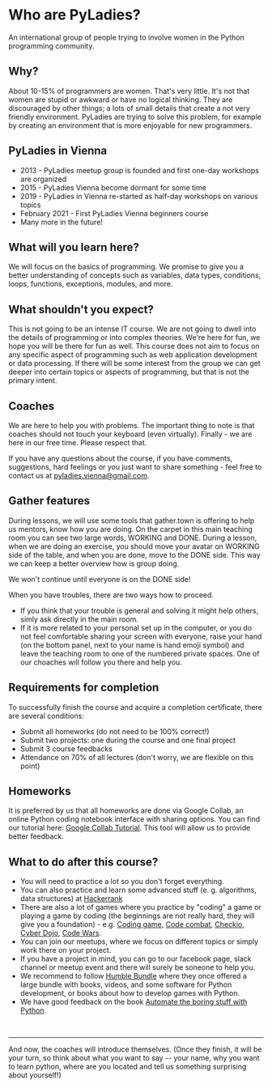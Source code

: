 # Who are PyLadies?

An international group of people trying to involve women in the Python programming community.

## Why?

About 10-15% of programmers are women. That's very little. It's not that women are stupid or 
awkward or have no logical thinking. They are discouraged by other things; 
a lots of small details that create a not very friendly environment. 
PyLadies are trying to solve this problem, for example by creating an environment 
that is more enjoyable for new programmers.

## PyLadies in Vienna

 * 2013 - PyLadies meetup group is founded and first one-day workshops are organized
 * 2015 - PyLadies Vienna become dormant for some time
 * 2019 - PyLadies in Vienna re-started as half-day workshops on various topics
 * February 2021 - First PyLadies Vienna beginners course
 * Many more in the future!
 
## What will you learn here?

We will focus on the basics of programming. We promise to give you a better understanding of concepts such as variables, data types, conditions, loops, functions, exceptions, modules, and more.

## What shouldn't you expect?

This is not going to be an intense IT course. We are not going to dwell into the details of programming or into complex theories. We're here for fun, we hope you will be there for fun as well. This course does not aim to focus on any specific aspect of programming such as web application development or data processing. If there will be some interest from the group we can get deeper into certain topics or aspects of programming, but that is not the primary intent.

## Coaches

We are here to help you with problems. The important thing to note is that coaches should not touch your keyboard (even virtually). Finally - we are here in our free time. Please respect that. 

If you have any questions about the course, if you have comments, suggestions, hard feelings or you just want to share something - feel free to contact us at pyladies.vienna@gmail.com. 

## Gather features

During lessons, we will use some tools that gather.town is offering to help us mentors, know how you are doing.
On the carpet in this main teaching room you can see two large words, WORKING and DONE. During a lesson, when we are doing an exercise, you should move your avatar on WORKING side of the table, and when you are done, move to the DONE side. This way we can keep a better overview how is group doing.

We won't continue until everyone is on the DONE side!

When you have troubles, there are two ways how to proceed.
- If you think that your trouble is general and solving it might help others, simly ask directly in the main room.
- If it is more related to your personal set up in the computer, or you do not feel comfortable sharing your screen with everyone, raise your hand (on the bottom panel, next to your name is hand emoji symbol) and leave the teaching room to one of the numbered private spaces. One of our choaches will follow you there and help you.

## Requirements for completion

To successfully finish the course and acquire a completion certificate, there are several conditions:

- Submit all homeworks (do not need to be 100% correct!)
- Submit two projects: one during the course and one final project
- Submit 3 course feedbacks
- Attendance on 70% of all lectures (don't worry, we are flexible on this point)


## Homeworks

It is preferred by us that all homeworks are done via Google Collab, an online Python coding notebook interface with sharing options.
You can find our tutorial here: [Google Collab Tutorial](//drive.google.com/file/d/1KPlvbwGpIe8HQVkancKk6wuTwhV5VkRc/view).
This tool will allow us to provide better feedback.

## What to do after this course?

* You will need to practice a lot so you don't forget everything.
* You can also practice and learn some advanced stuff (e. g. algorithms, data structures) 
at [Hackerrank](https://www.hackerrank.com/dashboard)
* There are also a lot of games where you practice by "coding" a game or playing a game by coding (the beginnings are
not really hard, they will give you a foundation) - e.g. [Coding game](https://www.codingame.com/start), [Code combat](https://codecombat.com/), [Checkio](https://checkio.org/), [Cyber Dojo](http://www.cyber-dojo.org/), [Code Wars](https://www.codewars.com/).
* You can join our meetups, where we focus on different topics or simply work there on your project.
* If you have a project in mind, you can go to our facebook page, slack channel or meetup event and there will surely be soneone to help you.
* We recommend to follow [Humble Bundle](https://www.humblebundle.com/) where they once offered a large bundle with books, videos, and some software for Python development, or books about how to develop games with Python.
* We have good feedback on the book [Automate the boring stuff with Python](https://automatetheboringstuff.com/).
<br>
<hr>
And now, the coaches will introduce themselves. (Once they finish, it will be your turn, so 
think about what you want to say -- your name, why you want to learn python, where are you located and tell us something surprising about yourself!)

        
